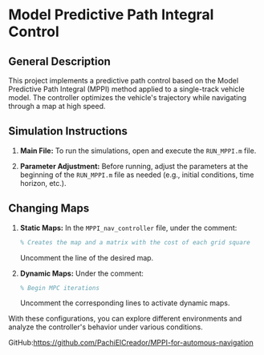 # Model Predictive Path Integral Control

## General Description
This project implements a predictive path control based on the Model Predictive Path Integral (MPPI) method applied to a single-track vehicle model. The controller optimizes the vehicle's trajectory while navigating through a map at high speed.

## Simulation Instructions
1. **Main File:**
   To run the simulations, open and execute the `RUN_MPPI.m` file.

2. **Parameter Adjustment:**
   Before running, adjust the parameters at the beginning of the `RUN_MPPI.m` file as needed (e.g., initial conditions, time horizon, etc.).

## Changing Maps
1. **Static Maps:**
   In the `MPPI_nav_controller` file, under the comment:
   ```matlab
   % Creates the map and a matrix with the cost of each grid square
   ```
   Uncomment the line of the desired map.

2. **Dynamic Maps:**
   Under the comment:
   ```matlab
   % Begin MPC iterations
   ```
   Uncomment the corresponding lines to activate dynamic maps.

With these configurations, you can explore different environments and analyze the controller's behavior under various conditions.


GitHub:https://github.com/PachiElCreador/MPPI-for-automous-navigation
